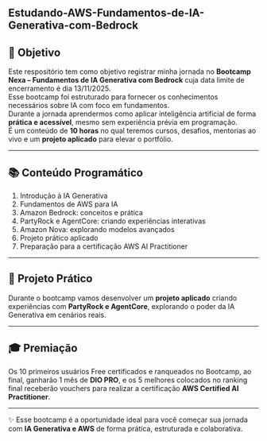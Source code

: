 ## Estudando-AWS-Fundamentos-de-IA-Generativa-com-Bedrock

## 🎯 Objetivo

Este respositório tem como objetivo registrar minha jornada no **Bootcamp Nexa – Fundamentos de IA Generativa com Bedrock** cuja data limite de encerramento é dia 13/11/2025.  
Esse bootcamp foi estruturado para fornecer os conhecimentos necessários sobre IA com foco em fundamentos.  
Durante a jornada aprendermos como aplicar inteligência artificial de forma **prática e acessível**, mesmo sem experiência prévia em programação.  
É um conteúdo de **10 horas** no qual teremos cursos, desafios, mentorias ao vivo e um **projeto aplicado** para elevar o portfólio.  

---

## 📚 Conteúdo Programático

1. Introdução à IA Generativa  
2. Fundamentos de AWS para IA  
3. Amazon Bedrock: conceitos e prática  
4. PartyRock e AgentCore: criando experiências interativas  
5. Amazon Nova: explorando modelos avançados  
6. Projeto prático aplicado  
7. Preparação para a certificação AWS AI Practitioner  

---

## 📌 Projeto Prático

Durante o bootcamp vamos desenvolver um **projeto aplicado** criando experiências com **PartyRock e AgentCore**, explorando o poder da IA Generativa em cenários reais.  

---

## 🎓 Premiação

Os 10 primeiros usuários Free certificados e ranqueados no Bootcamp, ao final, ganharão 1 mês de **DIO PRO**, e os 5 melhores colocados no ranking final receberão vouchers para realizar a certificação **AWS Certified AI Practitioner**.

---

✨ Esse bootcamp é a oportunidade ideal para você começar sua jornada com **IA Generativa e AWS** de forma prática, estruturada e colaborativa.  
